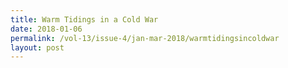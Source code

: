 ```yaml
---
title: Warm Tidings in a Cold War
date: 2018-01-06
permalink: /vol-13/issue-4/jan-mar-2018/warmtidingsincoldwar
layout: post
---
```

